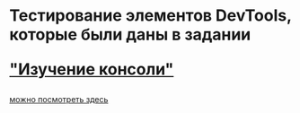 # Тестирование элементов  DevTools, которые были даны в задании <p><a href="Изучение консоли.md" target="_blank" >"Изучение консоли"</a></p>

 <p><a href="https://youtu.be/t5Wv4Fnilvs" target="_blank" >можно посмотреть здесь</a></p>
